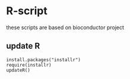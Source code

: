 # R-script

these scripts are based on bioconductor project


## update R
    install.packages("installr")
    require(installr)
    updateR()
